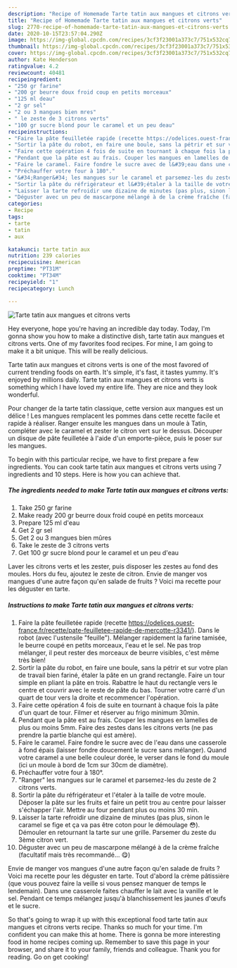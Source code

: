 ```yaml
---
description: "Recipe of Homemade Tarte tatin aux mangues et citrons verts"
title: "Recipe of Homemade Tarte tatin aux mangues et citrons verts"
slug: 2770-recipe-of-homemade-tarte-tatin-aux-mangues-et-citrons-verts
date: 2020-10-15T23:57:04.290Z
image: https://img-global.cpcdn.com/recipes/3cf3f23001a373c7/751x532cq70/tarte-tatin-aux-mangues-et-citrons-verts-photo-principale-de-la-recette.jpg
thumbnail: https://img-global.cpcdn.com/recipes/3cf3f23001a373c7/751x532cq70/tarte-tatin-aux-mangues-et-citrons-verts-photo-principale-de-la-recette.jpg
cover: https://img-global.cpcdn.com/recipes/3cf3f23001a373c7/751x532cq70/tarte-tatin-aux-mangues-et-citrons-verts-photo-principale-de-la-recette.jpg
author: Kate Henderson
ratingvalue: 4.2
reviewcount: 40481
recipeingredient:
- "250 gr farine"
- "200 gr beurre doux froid coup en petits morceaux"
- "125 ml deau"
- "2 gr sel"
- "2 ou 3 mangues bien mres"
- " le zeste de 3 citrons verts"
- "100 gr sucre blond pour le caramel et un peu deau"
recipeinstructions:
- "Faire la pâte feuilletée rapide (recette https://odelices.ouest-france.fr/recette/pate-feuilletee-rapide-de-mercotte-r3341/). Dans le robot (avec l&#39;ustensile &#34;feuille&#34;). Mélanger rapidement la farine tamisée, le beurre coupé en petits morceaux, l&#39;eau et le sel. Ne pas trop mélanger, il peut rester des morceaux de beurre visibles, c&#39;est même très bien!"
- "Sortir la pâte du robot, en faire une boule, sans la pétrir et sur votre plan de travail bien fariné, étaler la pâte en un grand rectangle. Faire un tour simple en pliant la pâte en trois. Rabattre le haut du rectangle vers le centre et couvrir avec le reste de pâte du bas. Tourner votre carré d&#39;un quart de tour vers la droite et recommencer l&#39;opération."
- "Faire cette opération 4 fois de suite en tournant à chaque fois la pâte d&#39;un quart de tour. Filmer et réserver au frigo minimum 30min."
- "Pendant que la pâte est au frais. Couper les mangues en lamelles de plus ou moins 5mm. Faire des zestes dans les citrons verts (ne pas prendre la partie blanche qui est amère)."
- "Faire le caramel. Faire fondre le sucre avec de l&#39;eau dans une casserole à fond épais (laisser fondre doucement le sucre sans mélanger). Quand votre caramel a une belle couleur dorée, le verser dans le fond du moule (ici un moule à bord de 1cm sur 30cm de diamètre)."
- "Préchauffer votre four à 180°."
- "&#34;Ranger&#34; les mangues sur le caramel et parsemez-les du zeste de 2 citrons verts."
- "Sortir la pâte du réfrigérateur et l&#39;étaler à la taille de votre moule. Déposer la pâte sur les fruits et faire un petit trou au centre pour laisser s&#39;échapper l&#39;air. Mettre au four pendant plus ou moins 30 min."
- "Laisser la tarte refroidir une dizaine de minutes (pas plus, sinon le caramel se fige et ça va pas être coton pour le démoulage 😳). Démouler en retournant la tarte sur une grille. Parsemer du zeste du 3ème citron vert."
- "Déguster avec un peu de mascarpone mélangé à de la crème fraîche (facultatif mais très recommandé... 😋)"
categories:
- Recipe
tags:
- tarte
- tatin
- aux

katakunci: tarte tatin aux 
nutrition: 239 calories
recipecuisine: American
preptime: "PT31M"
cooktime: "PT34M"
recipeyield: "1"
recipecategory: Lunch

---
```



![Tarte tatin aux mangues et citrons verts](https://img-global.cpcdn.com/recipes/3cf3f23001a373c7/751x532cq70/tarte-tatin-aux-mangues-et-citrons-verts-photo-principale-de-la-recette.jpg)

Hey everyone, hope you're having an incredible day today. Today, I'm gonna show you how to make a distinctive dish, tarte tatin aux mangues et citrons verts. One of my favorites food recipes. For mine, I am going to make it a bit unique. This will be really delicious.

Tarte tatin aux mangues et citrons verts is one of the most favored of current trending foods on earth. It's simple, it's fast, it tastes yummy. It's enjoyed by millions daily. Tarte tatin aux mangues et citrons verts is something which I have loved my entire life. They are nice and they look wonderful.

Pour changer de la tarte tatin classique, cette version aux mangues est un délice ! Les mangues remplacent les pommes dans cette recette facile et rapide à réaliser. Ranger ensuite les mangues dans un moule à Tatin, compléter avec le caramel et zester le citron vert sur le dessus. Découper un disque de pâte feuilletée à l&#39;aide d&#39;un emporte-pièce, puis le poser sur les mangues.


To begin with this particular recipe, we have to first prepare a few ingredients. You can cook tarte tatin aux mangues et citrons verts using 7 ingredients and 10 steps. Here is how you can achieve that.

<!--inarticleads1-->

##### The ingredients needed to make Tarte tatin aux mangues et citrons verts:

1. Take 250 gr farine
1. Make ready 200 gr beurre doux froid coupé en petits morceaux
1. Prepare 125 ml d&#39;eau
1. Get 2 gr sel
1. Get 2 ou 3 mangues bien mûres
1. Take  le zeste de 3 citrons verts
1. Get 100 gr sucre blond pour le caramel et un peu d&#39;eau


Laver les citrons verts et les zester, puis disposer les zestes au fond des moules. Hors du feu, ajoutez le zeste de citron. Envie de manger vos mangues d&#39;une autre façon qu&#39;en salade de fruits ? Voici ma recette pour les déguster en tarte. 

<!--inarticleads2-->

##### Instructions to make Tarte tatin aux mangues et citrons verts:

1. Faire la pâte feuilletée rapide (recette https://odelices.ouest-france.fr/recette/pate-feuilletee-rapide-de-mercotte-r3341/). Dans le robot (avec l&#39;ustensile &#34;feuille&#34;). Mélanger rapidement la farine tamisée, le beurre coupé en petits morceaux, l&#39;eau et le sel. Ne pas trop mélanger, il peut rester des morceaux de beurre visibles, c&#39;est même très bien!
1. Sortir la pâte du robot, en faire une boule, sans la pétrir et sur votre plan de travail bien fariné, étaler la pâte en un grand rectangle. Faire un tour simple en pliant la pâte en trois. Rabattre le haut du rectangle vers le centre et couvrir avec le reste de pâte du bas. Tourner votre carré d&#39;un quart de tour vers la droite et recommencer l&#39;opération.
1. Faire cette opération 4 fois de suite en tournant à chaque fois la pâte d&#39;un quart de tour. Filmer et réserver au frigo minimum 30min.
1. Pendant que la pâte est au frais. Couper les mangues en lamelles de plus ou moins 5mm. Faire des zestes dans les citrons verts (ne pas prendre la partie blanche qui est amère).
1. Faire le caramel. Faire fondre le sucre avec de l&#39;eau dans une casserole à fond épais (laisser fondre doucement le sucre sans mélanger). Quand votre caramel a une belle couleur dorée, le verser dans le fond du moule (ici un moule à bord de 1cm sur 30cm de diamètre).
1. Préchauffer votre four à 180°.
1. &#34;Ranger&#34; les mangues sur le caramel et parsemez-les du zeste de 2 citrons verts.
1. Sortir la pâte du réfrigérateur et l&#39;étaler à la taille de votre moule. Déposer la pâte sur les fruits et faire un petit trou au centre pour laisser s&#39;échapper l&#39;air. Mettre au four pendant plus ou moins 30 min.
1. Laisser la tarte refroidir une dizaine de minutes (pas plus, sinon le caramel se fige et ça va pas être coton pour le démoulage 😳). Démouler en retournant la tarte sur une grille. Parsemer du zeste du 3ème citron vert.
1. Déguster avec un peu de mascarpone mélangé à de la crème fraîche (facultatif mais très recommandé... 😋)


Envie de manger vos mangues d&#39;une autre façon qu&#39;en salade de fruits ? Voici ma recette pour les déguster en tarte. Tout d&#39;abord la crème pâtissière (que vous pouvez faire la veille si vous pensez manquer de temps le lendemain). Dans une casserole faites chauffer le lait avec la vanille et le sel. Pendant ce temps mélangez jusqu&#39;à blanchissement les jaunes d&#39;œufs et le sucre. 

So that's going to wrap it up with this exceptional food tarte tatin aux mangues et citrons verts recipe. Thanks so much for your time. I'm confident you can make this at home. There is gonna be more interesting food in home recipes coming up. Remember to save this page in your browser, and share it to your family, friends and colleague. Thank you for reading. Go on get cooking!
